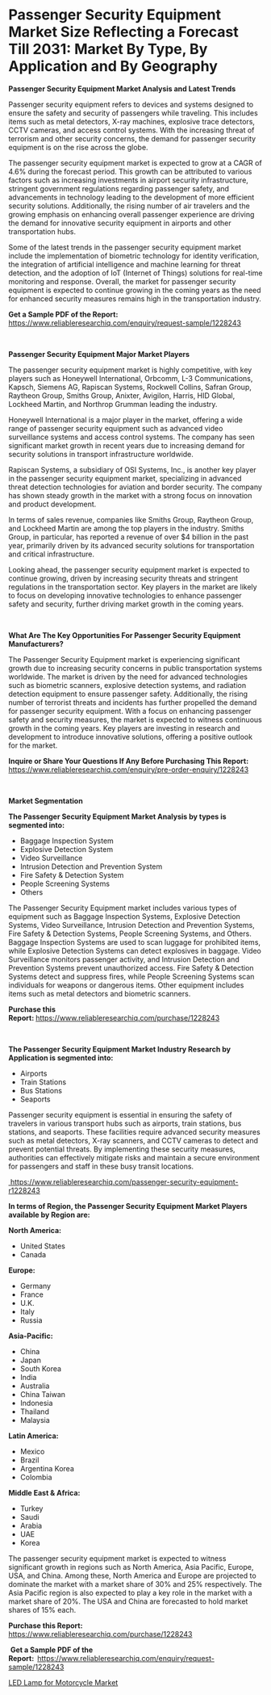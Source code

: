 <p><h1>Passenger Security Equipment Market Size Reflecting a Forecast Till 2031: Market By Type, By Application and By Geography</h1></p><p><strong>Passenger Security Equipment Market Analysis and Latest Trends</strong></p>
<p><p>Passenger security equipment refers to devices and systems designed to ensure the safety and security of passengers while traveling. This includes items such as metal detectors, X-ray machines, explosive trace detectors, CCTV cameras, and access control systems. With the increasing threat of terrorism and other security concerns, the demand for passenger security equipment is on the rise across the globe.</p><p>The passenger security equipment market is expected to grow at a CAGR of 4.6% during the forecast period. This growth can be attributed to various factors such as increasing investments in airport security infrastructure, stringent government regulations regarding passenger safety, and advancements in technology leading to the development of more efficient security solutions. Additionally, the rising number of air travelers and the growing emphasis on enhancing overall passenger experience are driving the demand for innovative security equipment in airports and other transportation hubs.</p><p>Some of the latest trends in the passenger security equipment market include the implementation of biometric technology for identity verification, the integration of artificial intelligence and machine learning for threat detection, and the adoption of IoT (Internet of Things) solutions for real-time monitoring and response. Overall, the market for passenger security equipment is expected to continue growing in the coming years as the need for enhanced security measures remains high in the transportation industry.</p></p>
<p><strong>Get a Sample PDF of the Report:&nbsp;</strong> <a href="https://www.reliableresearchiq.com/enquiry/request-sample/1228243">https://www.reliableresearchiq.com/enquiry/request-sample/1228243</a></p>
<p>&nbsp;</p>
<p><strong>Passenger Security Equipment Major Market Players</strong></p>
<p><p>The passenger security equipment market is highly competitive, with key players such as Honeywell International, Orbcomm, L-3 Communications, Kapsch, Siemens AG, Rapiscan Systems, Rockwell Collins, Safran Group, Raytheon Group, Smiths Group, Anixter, Avigilon, Harris, HID Global, Lockheed Martin, and Northrop Grumman leading the industry. </p><p>Honeywell International is a major player in the market, offering a wide range of passenger security equipment such as advanced video surveillance systems and access control systems. The company has seen significant market growth in recent years due to increasing demand for security solutions in transport infrastructure worldwide.</p><p>Rapiscan Systems, a subsidiary of OSI Systems, Inc., is another key player in the passenger security equipment market, specializing in advanced threat detection technologies for aviation and border security. The company has shown steady growth in the market with a strong focus on innovation and product development.</p><p>In terms of sales revenue, companies like Smiths Group, Raytheon Group, and Lockheed Martin are among the top players in the industry. Smiths Group, in particular, has reported a revenue of over $4 billion in the past year, primarily driven by its advanced security solutions for transportation and critical infrastructure.</p><p>Looking ahead, the passenger security equipment market is expected to continue growing, driven by increasing security threats and stringent regulations in the transportation sector. Key players in the market are likely to focus on developing innovative technologies to enhance passenger safety and security, further driving market growth in the coming years.</p></p>
<p>&nbsp;</p>
<p><strong>What Are The Key Opportunities For Passenger Security Equipment Manufacturers?</strong></p>
<p><p>The Passenger Security Equipment market is experiencing significant growth due to increasing security concerns in public transportation systems worldwide. The market is driven by the need for advanced technologies such as biometric scanners, explosive detection systems, and radiation detection equipment to ensure passenger safety. Additionally, the rising number of terrorist threats and incidents has further propelled the demand for passenger security equipment. With a focus on enhancing passenger safety and security measures, the market is expected to witness continuous growth in the coming years. Key players are investing in research and development to introduce innovative solutions, offering a positive outlook for the market.</p></p>
<p><strong>Inquire or Share Your Questions If Any Before Purchasing This Report:</strong> <a href="https://www.reliableresearchiq.com/enquiry/pre-order-enquiry/1228243">https://www.reliableresearchiq.com/enquiry/pre-order-enquiry/1228243</a></p>
<p>&nbsp;</p>
<p><strong>Market Segmentation</strong></p>
<p><strong>The Passenger Security Equipment Market Analysis by types is segmented into:</strong></p>
<p><ul><li>Baggage Inspection System</li><li>Explosive Detection System</li><li>Video Surveillance</li><li>Intrusion Detection and Prevention System</li><li>Fire Safety & Detection System</li><li>People Screening Systems</li><li>Others</li></ul></p>
<p><p>The Passenger Security Equipment market includes various types of equipment such as Baggage Inspection Systems, Explosive Detection Systems, Video Surveillance, Intrusion Detection and Prevention Systems, Fire Safety & Detection Systems, People Screening Systems, and Others. Baggage Inspection Systems are used to scan luggage for prohibited items, while Explosive Detection Systems can detect explosives in baggage. Video Surveillance monitors passenger activity, and Intrusion Detection and Prevention Systems prevent unauthorized access. Fire Safety & Detection Systems detect and suppress fires, while People Screening Systems scan individuals for weapons or dangerous items. Other equipment includes items such as metal detectors and biometric scanners.</p></p>
<p><strong>Purchase this Report:&nbsp;</strong><a href="https://www.reliableresearchiq.com/purchase/1228243">https://www.reliableresearchiq.com/purchase/1228243</a></p>
<p>&nbsp;</p>
<p><strong>The Passenger Security Equipment Market Industry Research by Application is segmented into:</strong></p>
<p><ul><li>Airports</li><li>Train Stations</li><li>Bus Stations</li><li>Seaports</li></ul></p>
<p><p>Passenger security equipment is essential in ensuring the safety of travelers in various transport hubs such as airports, train stations, bus stations, and seaports. These facilities require advanced security measures such as metal detectors, X-ray scanners, and CCTV cameras to detect and prevent potential threats. By implementing these security measures, authorities can effectively mitigate risks and maintain a secure environment for passengers and staff in these busy transit locations.</p></p>
<p><a href="https://www.reliableresearchiq.com/passenger-security-equipment-r1228243">&nbsp;https://www.reliableresearchiq.com/passenger-security-equipment-r1228243</a></p>
<p><strong>In terms of Region, the Passenger Security Equipment Market Players available by Region are:</strong></p>
<p>
    <p> <strong> North America: </strong>
        <ul>
            <li>United States</li>
            <li>Canada</li>
        </ul>
        </p> 
    <p> <strong> Europe: </strong>
        <ul>
            <li>Germany</li>
            <li>France</li>
            <li>U.K.</li>
            <li>Italy</li>
            <li>Russia</li>
        </ul>
        </p> 
    <p> <strong> Asia-Pacific: </strong>
        <ul>
            <li>China</li>
            <li>Japan</li>
            <li>South Korea</li>
            <li>India</li>
            <li>Australia</li>
            <li>China Taiwan</li>
            <li>Indonesia</li>
            <li>Thailand</li>
            <li>Malaysia</li>
        </ul>
        </p> 
    <p> <strong> Latin America: </strong>
        <ul>
            <li>Mexico</li>
            <li>Brazil</li>
            <li>Argentina Korea</li>
            <li>Colombia</li>
        </ul>
        </p> 
    <p> <strong> Middle East & Africa: </strong>
        <ul>
            <li>Turkey</li>
            <li>Saudi</li>
            <li>Arabia</li>
            <li>UAE</li>
            <li>Korea</li>
        </ul>
    </p>
    </p>
<p><p>The passenger security equipment market is expected to witness significant growth in regions such as North America, Asia Pacific, Europe, USA, and China. Among these, North America and Europe are projected to dominate the market with a market share of 30% and 25% respectively. The Asia Pacific region is also expected to play a key role in the market with a market share of 20%. The USA and China are forecasted to hold market shares of 15% each.</p></p>
<p><strong>Purchase this Report: </strong><a href="https://www.reliableresearchiq.com/purchase/1228243">https://www.reliableresearchiq.com/purchase/1228243</a></p>
<p>&nbsp;<strong>Get a Sample PDF of the Report:&nbsp;&nbsp;</strong><a href="https://www.reliableresearchiq.com/enquiry/request-sample/1228243">https://www.reliableresearchiq.com/enquiry/request-sample/1228243</a></p>
<p><strong></strong></p>
<p><p><a href="https://view.publitas.com/reportprime-1/led-lamp-for-motorcycle-market-size-growth-trends-statistics-forecasts-2024-2031/">LED Lamp for Motorcycle Market</a></p></p>